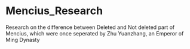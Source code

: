 # Mencius_Research
Research on the difference between Deleted and Not deleted part of Mencius, which were once seperated by Zhu Yuanzhang, an Emperor of Ming Dynasty
